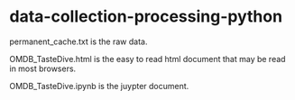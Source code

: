 # data-collection-processing-python

permanent_cache.txt is the raw data.

OMDB_TasteDive.html is the easy to read html document that may be read in most browsers.

OMDB_TasteDive.ipynb is the juypter document.
